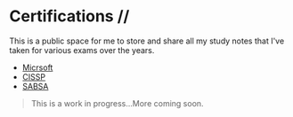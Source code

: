 # Certifications //

This is a public space for me to store and share all my study notes that I've taken for various exams over the years. 

  - [Micrsoft](/Microsoft/)
  - [CISSP](/CISSP/readme.md)
  - [SABSA](/SABSA/)
  
> This is a work in progress...More coming soon.

